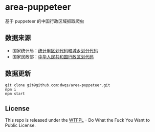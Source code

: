 # area-puppeteer
基于 puppeteer 的中国行政区域抓取爬虫

## 数据来源
* 国家统计局：[统计用区划代码和城乡划分代码](http://www.stats.gov.cn/tjsj/tjbz/tjyqhdmhcxhfdm/2016/index.html)
* 国家民政部：[中华人民共和国行政区划代码](http://www.mca.gov.cn/article/sj/tjbz/a/)

## 数据更新

```
git clone git@github.com:dwqs/area-puppeteer.git
npm i
npm start
```
## License
This repo is released under the [WTFPL](http://www.wtfpl.net/) – Do What the Fuck You Want to Public License.